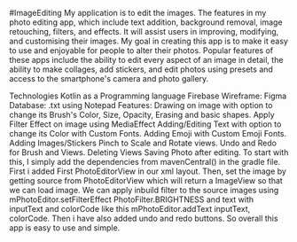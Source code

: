 #ImageEditing
My application is to edit the images. The features in my photo editing app, which include text addition, background removal, image retouching, filters, and effects. It will assist users in improving, modifying, and customising their images. My goal in creating this app is to make it easy to use and enjoyable for people to alter their photos. Popular features of these apps include the ability to edit every aspect of an image in detail, the ability to make collages, add stickers, and edit photos using presets and access to the smartphone's camera and photo gallery.

Technologies
Kotlin as a Programming language
Firebase
Wireframe: Figma
Database: .txt using Notepad
Features: 
Drawing on image with option to change its Brush's Color, Size, Opacity, Erasing and basic shapes.
Apply Filter Effect on image using MediaEffect
Adding/Editing Text with option to change its Color with Custom Fonts.
Adding Emoji with Custom Emoji Fonts.
Adding Images/Stickers
Pinch to Scale and Rotate views.
Undo and Redo for Brush and Views.
Deleting Views
Saving Photo after editing.
To start with this, I simply add the dependencies from mavenCentral() in the gradle file.
First i added First PhotoEditorView in our xml layout. Then, set the image by getting source from PhotoEditorView which will return a ImageView so that we can load image.
We can apply inbuild filter to the source images using
mPhotoEditor.setFilterEffect PhotoFilter.BRIGHTNESS and text with inputText and colorCode like this
mPhotoEditor.addText inputText, colorCode. Then i have also added undo and redo buttons.
So overall this app is easy to use and simple.
